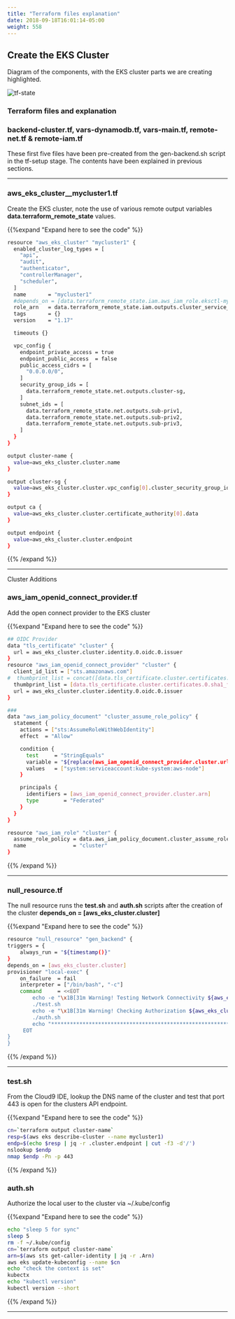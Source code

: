 ```yaml
---
title: "Terraform files explanation"
date: 2018-09-18T16:01:14-05:00
weight: 558
---
```


## Create the EKS Cluster

Diagram of the components, with the EKS cluster parts we are creating highlighted.

![tf-state](/images/andyt/cluster-build.jpg)

### Terraform files and explanation

### backend-cluster.tf, vars-dynamodb.tf, vars-main.tf, remote-net.tf & remote-iam.tf

These first five files have been pre-created from the gen-backend.sh script in the tf-setup stage. The contents have been explained in previous sections.

----

### aws_eks_cluster__mycluster1.tf

Create the EKS cluster, note the use of various remote output variables **data.terraform_remote_state** values.

{{%expand "Expand here to see the code" %}}

```bash
resource "aws_eks_cluster" "mycluster1" {
  enabled_cluster_log_types = [
    "api",
    "audit",
    "authenticator",
    "controllerManager",
    "scheduler",
  ]
  name       = "mycluster1"
  #depends_on = [data.terraform_remote_state.iam.aws_iam_role.eksctl-mycluster1-cluster-ServiceRole-HUIGIC7K7HNJ]
  role_arn   = data.terraform_remote_state.iam.outputs.cluster_service_role_arn
  tags       = {}
  version    = "1.17"

  timeouts {}

  vpc_config {
    endpoint_private_access = true
    endpoint_public_access  = false
    public_access_cidrs = [
      "0.0.0.0/0",
    ]
    security_group_ids = [
      data.terraform_remote_state.net.outputs.cluster-sg,
    ]
    subnet_ids = [
      data.terraform_remote_state.net.outputs.sub-priv1,
      data.terraform_remote_state.net.outputs.sub-priv2,
      data.terraform_remote_state.net.outputs.sub-priv3,
    ]
  }
}

output cluster-name {
  value=aws_eks_cluster.cluster.name
}

output cluster-sg {
  value=aws_eks_cluster.cluster.vpc_config[0].cluster_security_group_id
}

output ca {
  value=aws_eks_cluster.cluster.certificate_authority[0].data
}

output endpoint {
  value=aws_eks_cluster.cluster.endpoint
}

```
{{% /expand %}}

---

Cluster Additions

### aws_iam_openid_connect_provider.tf

Add the open connect provider to the EKS cluster

{{%expand "Expand here to see the code" %}}

```bash 
## OIDC Provider
data "tls_certificate" "cluster" {
  url = aws_eks_cluster.cluster.identity.0.oidc.0.issuer
}
resource "aws_iam_openid_connect_provider" "cluster" {
  client_id_list = ["sts.amazonaws.com"]
#  thumbprint_list = concat([data.tls_certificate.cluster.certificates.0.sha1_fingerprint], var.oidc_thumbprint_list)
  thumbprint_list = [data.tls_certificate.cluster.certificates.0.sha1_fingerprint]
  url = aws_eks_cluster.cluster.identity.0.oidc.0.issuer
}

### 
data "aws_iam_policy_document" "cluster_assume_role_policy" {
  statement {
    actions = ["sts:AssumeRoleWithWebIdentity"]
    effect  = "Allow"

    condition {
      test     = "StringEquals"
      variable = "${replace(aws_iam_openid_connect_provider.cluster.url, "https://", "")}:sub"
      values   = ["system:serviceaccount:kube-system:aws-node"]
    }

    principals {
      identifiers = [aws_iam_openid_connect_provider.cluster.arn]
      type        = "Federated"
    }
  }
}

resource "aws_iam_role" "cluster" {
  assume_role_policy = data.aws_iam_policy_document.cluster_assume_role_policy.json
  name               = "cluster"
}

```
{{% /expand %}}

---

### null_resource.tf

The null resource runs the **test.sh** and **auth.sh** scripts after the creation of the cluster **depends_on = [aws_eks_cluster.cluster]**


{{%expand "Expand here to see the code" %}}
```bash
resource "null_resource" "gen_backend" {
triggers = {
    always_run = "${timestamp()}"
}
depends_on = [aws_eks_cluster.cluster]
provisioner "local-exec" {
    on_failure  = fail
    interpreter = ["/bin/bash", "-c"]
    command     = <<EOT
        echo -e "\x1B[31m Warning! Testing Network Connectivity ${aws_eks_cluster.cluster.name}...should see port 443/tcp open  https\x1B[0m"
        ./test.sh
        echo -e "\x1B[31m Warning! Checking Authorization ${aws_eks_cluster.cluster.name}...should see Server Version: v1.17.xxx \x1B[0m"
        ./auth.sh
        echo "************************************************************************************"
     EOT
}
}

```
{{% /expand %}}

---

### test.sh

From the Cloud9 IDE, lookup the DNS name of the cluster and test that port 443 is open for the clusters API endpoint. 

{{%expand "Expand here to see the code" %}}

```bash
cn=`terraform output cluster-name`
resp=$(aws eks describe-cluster --name mycluster1)
endp=$(echo $resp | jq -r .cluster.endpoint | cut -f3 -d'/')
nslookup $endp
nmap $endp -Pn -p 443

```
{{% /expand %}}

### auth.sh

Authorize the local user to the cluster via ~/.kube/config

{{%expand "Expand here to see the code" %}}

```bash
echo "sleep 5 for sync"
sleep 5
rm -f ~/.kube/config
cn=`terraform output cluster-name`
arn=$(aws sts get-caller-identity | jq -r .Arn)
aws eks update-kubeconfig --name $cn
echo "check the context is set"
kubectx
echo "kubectl version"
kubectl version --short
```
{{% /expand %}}

---